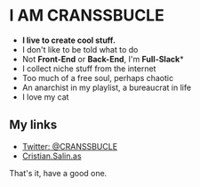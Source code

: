 # I AM CRANSSBUCLE

* **I live to create cool stuff.**
* I don't like to be told what to do
* Not **Front-End** or **Back-End**, I'm **Full-Slack*** 
* I collect niche stuff from the internet
* Too much of a free soul, perhaps chaotic
* An anarchist in my playlist, a bureaucrat in life
* I love my cat

## My links

- [Twitter: @CRANSSBUCLE](https://twitter.com/CRANSSBUCLE/)
- [Cristian.Salin.as](https://Cristian.Salin.as)

That's it, have a good one.
